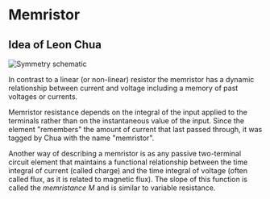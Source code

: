 # Memristor 

## Idea of Leon Chua

![Symmetry schematic](https://upload.wikimedia.org/wikipedia/commons/thumb/1/15/Two-terminal_non-linear_circuit_elements.svg/1024px-Two-terminal_non-linear_circuit_elements.svg.png)

 In contrast to a linear (or non-linear) resistor the memristor has a dynamic relationship between current and voltage including a memory of past voltages or currents.

 Memristor resistance depends on the integral of the input applied to the terminals rather than on the instantaneous value of the input. Since the element "remembers" the amount of current that last passed through, it was tagged by Chua with the name "memristor". 

Another way of describing a memristor is as any passive two-terminal circuit element that maintains a functional relationship between the time integral of current (called charge) and the time integral of voltage (often called flux, as it is related to magnetic flux). The slope of this function is called the *memristance M* and is similar to variable resistance. 

